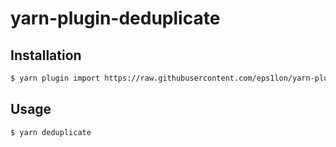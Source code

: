 # yarn-plugin-deduplicate

## Installation

```bash
$ yarn plugin import https://raw.githubusercontent.com/eps1lon/yarn-plugin-deduplicate/latest/bin/%40yarnpkg/plugin-deduplicate.js
```

## Usage

```bash
$ yarn deduplicate
```
